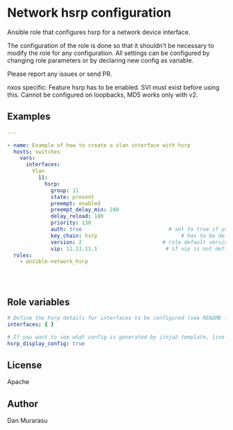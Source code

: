 # Network hsrp configuration

Ansible role that configures hsrp for a network device interface. 

The configuration of the role is done so that it shouldn't be necessary to modify the role for any configuration.
All settings can be configured by changing role parameters or by declaring new config as variable.

Please report any issues or send PR.

nxos specific:
Feature hsrp has to be enabled. SVI must exist before using this. Cannot be configured on loopbacks, MD5 works only with v2.
## Examples

```yaml
---

- name: Example of how to create a vlan interface with hsrp
  hosts: switches
    vars:
      interfaces:
        Vlan
          11:
            hsrp:
              group: 11
              state: present
              preempt: enabled
              preempt_delay_min: 240
              delay_reload: 180
              priority: 130
              auth: true                            # set to true if you want to configure hsrp authentication using the key_chain defined below
              key_chain: hsrp                           # has to be defined if auth is true
              version: 2                          # role default version 2
              vip: 11.11.11.1                      # if vip is not defined it uses the first IP in the ipv4_address subnet defined for the interface
  roles:
    - ansible-network_hsrp


  

```

## Role variables

```yaml
# Define the hsrp details for interfaces to be configured (see README for examples)
interfaces: { }

# If you want to see what config is generated by jinja2 template, line by line,  set this var true
hsrp_display_config: true

```


## License

Apache


## Author

Dan Murarasu
